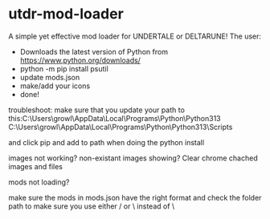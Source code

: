 # utdr-mod-loader
A simple yet effective mod loader for UNDERTALE or DELTARUNE!
The user:
* Downloads the latest version of Python from https://www.python.org/downloads/
* python -m pip install psutil
* update mods.json
* make/add your icons
* done!

troubleshoot:
make sure that you update your path
to this:C:\Users\growl\AppData\Local\Programs\Python\Python313
C:\Users\growl\AppData\Local\Programs\Python\Python313\Scripts

and click pip and add to path when doing the python install

images not working? non-existant images showing? Clear chrome chached images and files

mods not loading?

make sure the mods in mods.json have the right format and check the folder path to make sure you use either / or \\ instead of \
